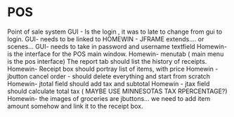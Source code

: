 # POS
Point of sale system 
GUI - Is the login , it was to late to change from gui to login. 
GUI- needs to be linked to HOMEWIN - JFRAME extends.... or scenes... 
GUI- needs to take in password and username textfield 
Homewin- is the interface for the POS main window. 
Homewin- menutab ( main menu is the pos interface) The report tab should list the history of receipts. 
Homewin- Receipt box should portray list of items, with price
Homewin - jbutton cancel order - should delete everything and start from scratch 
Homewin- jtotal field should add tax and subtotal 
Homewin - jtax field  should calculate total tax ( MAYBE USE MINNESOTAS TAX RPERCENTAGE?)
Homewin- the images of groceries are jbuttons... we need to add item amount somehow and link it to the receipt box. 







